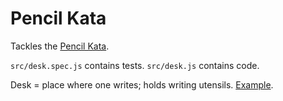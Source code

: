 # Pencil Kata

Tackles the [Pencil Kata](https://github.com/PillarTechnology/kata-pencil-durability).

`src/desk.spec.js` contains tests.
`src/desk.js` contains code.

Desk = place where one writes; holds writing utensils. [Example](https://en.wikipedia.org/wiki/Resolute_desk).
